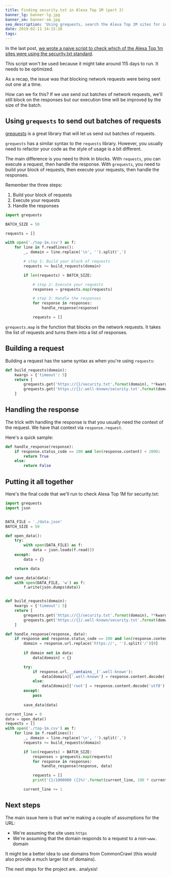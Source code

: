 ```yaml
---
title: Finding security.txt in Alexa Top 1M (part 2)
banner_lg: banner-lg.jpg
banner_sm: banner-sm.jpg
seo_description: 'Using grequests, search the Alexa Top 1M sites for instances of security.txt.'
date: 2019-02-11 14:15:28
tags:
---
```



In the last post, [we wrote a naive script to check which of the Alexa Top 1m sites were using the security.txt standard](security-txt).

This script won't be used because it might take around 115 days to run. It needs to be optimized.

As a recap, the issue was that blocking network requests were being sent out one at a time.

How can we fix this? If we use send out batches of network requests, we'll still block on the responses but our execution time will be improved by the size of the batch.

## Using `grequests` to send out batches of requests

[grequests](https://github.com/kennethreitz/grequests) is a great library that will let us send out batches of requests. 

`grequests` has a similar syntax to the `requests` library. However, you usually need to refactor your code as the style of usage is a bit different.

The main difference is you need to think in blocks. With `requests`, you can execute a request, then handle the response. With `grequests`, you need to build your block of requests, then execute your requests, then handle the responses.

Remember the three steps:

1. Build your block of requests
2. Execute your requests
3. Handle the responses


```python
import grequests

BATCH_SIZE = 50

requests = []

with open('./top-1m.csv') as f:
	for line in f.readlines(): 
		_, domain = line.replace('\n', '').split(',')

		# step 1: Build your block of requests
		requests += build_requests(domain)

		if len(requests) > BATCH_SIZE:

			# step 2: Execute your requests
			responses = grequests.map(requests)

			# step 3: Handle the responses
			for response in responses:
				handle_response(response)

			requests = []
```

`grequests.map` is the function that blocks on the network requests. It takes the list of requests and turns them into a list of responses.

## Building a request

Building a request has the same syntax as when you're using `requests`:

```python
def build_requests(domain):
	kwargs = {'timeout': 5}
	return [
		grequests.get('https://{}/security.txt'.format(domain), **kwargs),
		grequests.get('https://{}/.well-known/security.txt'.format(domain), **kwargs)
	]
```

## Handling the response

The trick with handling the response is that you usually need the context of the request. We have that context via `response.request`.

Here's a quick sample:

```python
def handle_response(response):
	if response.status_code == 200 and len(response.content) < 2000:
		return True
	else:
		return False
```



## Putting it all together

Here's the final code that we'll run to check Alexa Top 1M for security.txt:

```python
import grequests
import json


DATA_FILE = './data.json'
BATCH_SIZE = 50

def open_data():
	try:
		with open(DATA_FILE) as f:
			data = json.loads(f.read())
	except:
		data = {}

	return data

def save_data(data):
	with open(DATA_FILE, 'w') as f:
		f.write(json.dumps(data))


def build_requests(domain):
	kwargs = {'timeout': 5}
	return [
		grequests.get('https://{}/security.txt'.format(domain), **kwargs),
		grequests.get('https://{}/.well-known/security.txt'.format(domain), **kwargs)
	]

def handle_response(response, data):
	if response and response.status_code == 200 and len(response.content) < 2000:
		domain = response.url.replace('https://', '').split('/')[0]
		
		if domain not in data:
			data[domain] = {}

		try:
			if response.url.__contains__('.well-known'):
				data[domain]['.well-known'] = response.content.decode('utf8')
			else:
				data[domain]['root'] = response.content.decode('utf8')
		except:
			pass
		
		save_data(data)

current_line = 0
data = open_data()
requests = []
with open('./top-1m.csv') as f:
	for line in f.readlines(): 
		_, domain = line.replace('\n', '').split(',')
		requests += build_requests(domain)

		if len(requests) > BATCH_SIZE:
			responses = grequests.map(requests)
			for response in responses:
				handle_response(response, data)

			requests = []
			print('{}/1000000 ({}%)'.format(current_line, 100 * current_line / 1000000))

		current_line += 1
```

## Next steps

The main issue here is that we're making a couple of assumptions for the URL:

- We're assuming the site uses `https`
- We're assuming that the domain responds to a request to a non-`www.` domain

It might be a better idea to use domains from CommonCrawl (this would also provide a much larger list of domains).

The next steps for the project are.. analysis!